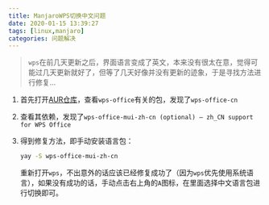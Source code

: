```yaml
---
title: ManjaroWPS切换中文问题
date: 2020-01-15 13:39:27
tags: [linux,manjaro]
categories: 问题解决
---
```


> `wps`在前几天更新之后，界面语言变成了英文，本来没有很太在意，觉得可能过几天更新就好了，但等了几天好像并没有更新的迹象，于是寻找方法进行修复...

<!--more-->

1. 首先打开[AUR仓库](https://aur.archlinux.org)，查看`wps-office`有关的包，发现了`wps-office-cn`

2. 查看其依赖，发现了`wps-office-mui-zh-cn (optional) – zh_CN support for WPS Office`

3. 得到修复方法，即手动安装语言包：

   ```bash
   yay -S wps-office-mui-zh-cn
   ```

   重新打开`wps`，不出意外的话应该已经修复成功了（因为`wps`优先使用系统语言），如果没有成功的话，手动点击右上角的`A`图标，在里面选择中文语言包进行切换即可。